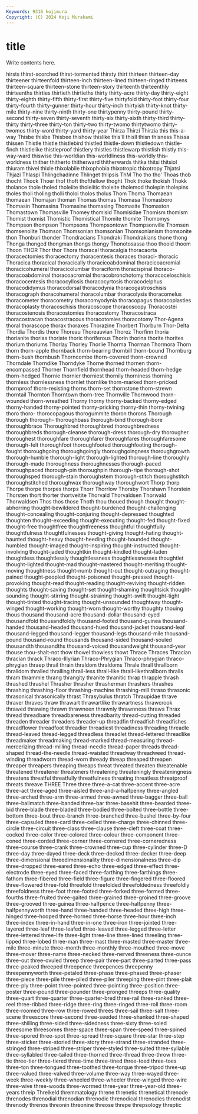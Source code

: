 ```yaml
---
Keywords: 9316 kojimura
Copyright: (C) 2024 Koji Murakami
---
```


# title

Write contents here.



hirsts thirst-scorched thirst-tormented thirsty thirt thirteen
thirteen-day thirteener thirteenfold thirteen-inch thirteen-lined thirteen-ringed thirteens thirteen-square thirteen-stone thirteen-story
thirteenth thirteenthly thirteenths thirties thirtieth thirtieths thirty thirty-acre thirty-day thirty-eight
thirty-eighth thirty-fifth thirty-first thirty-five thirtyfold thirty-foot thirty-four thirty-fourth thirty-gunner thirty-hour
thirty-inch thirtyish thirty-knot thirty-mile thirty-nine thirty-ninth thirty-one thirtypenny thirty-pound thirty-second
thirty-seven thirty-seventh thirty-six thirty-sixth thirty-third thirty-thirty thirty-three thirty-ton thirty-two thirty-twomo
thirtytwomo thirty-twomos thirty-word thirty-yard thirty-year Thirza Thirzi Thirzia this this-a-way
Thisbe thisbe Thisbee thishow thislike this'll thisll thisn thisness Thissa
thissen Thistle thistle thistlebird thistled thistle-down thistledown thistle-finch thistlelike thistleproof
thistlery thistles thistlewarp thistlish thistly this-way-ward thiswise this-worldian this-worldliness this-worldly
this-worldness thither thitherto thitherward thitherwards thitka thitsi thitsiol thiuram thivel
thixle thixolabile thixophobia thixotropic thixotropy Thjatsi Thjazi Thlaspi Thlingchadinne Thlinget
thlipsis ThM Tho tho tho' Thoas thob thocht Thock Thoer
thof thoft thoftfellow thoght Thok thoke thokish Thokk tholance thole
tholed tholeiite tholeiitic tholeite tholemod tholepin tholepins tholes tholi tholing
tholli tholoi tholos tholus Thom Thoma Thomaean thomaean Thomajan thoman
Thomas thomas Thomasa Thomasboro Thomasin Thomasina Thomasine thomasing Thomasite Thomaston
Thomastown Thomasville Thomey thomisid Thomisidae Thomism thomism Thomist thomist Thomistic
Thomistical Thomite thomite Thomomys Thompson thompson Thompsons Thompsontown Thompsonville Thomsen
thomsenolite Thomson Thomsonian thomsonian Thomsonianism thomsonite thon Thonburi thonder Thondracians
Thondraki Thondrakians thone thong Thonga thonged thongman thongs thongy Thonotosassa
thoo thooid thoom Thoon THOR Thor thor Thora thoracal thoracalgia
thoracaorta thoracectomies thoracectomy thoracentesis thoraces thoraci- thoracic Thoracica thoracical thoracically
thoracicoabdominal thoracicoacromial thoracicohumeral thoracicolumbar thoraciform thoracispinal thoraco- thoracoabdominal thoracoacromial thoracobronchotomy
thoracoceloschisis thoracocentesis thoracocyllosis thoracocyrtosis thoracodelphus thoracodidymus thoracodorsal thoracodynia thoracogastroschisis thoracograph
thoracohumeral thoracolumbar thoracolysis thoracomelus thoracometer thoracometry thoracomyodynia thoracopagus thoracoplasties thoracoplasty
thoracoschisis thoracoscope thoracoscopy Thoracostei thoracostenosis thoracostomies thoracostomy Thoracostraca thoracostracan thoracostracous
thoracotomies thoracotomy Thor-Agena thoral thorascope thorax thoraxes Thorazine Thorbert Thorburn
Thor-Delta Thordia Thordis thore Thoreau Thoreauvian Thorez Thorfinn thoria thorianite
thorias thoriate thoric thoriferous Thorin thorina thorite thorites thorium thoriums
Thorlay Thorley Thorlie Thorma Thorman Thormora Thorn thorn thorn-apple thornback
thorn-bearing thornbill thorn-bound Thornburg thorn-bush thornbush Thorncombe thorn-covered thorn-crowned Thorndale
Thorndike Thorndyke Thorne thorned thornen thorn-encompassed Thorner Thornfield thornhead thorn-headed
thorn-hedge thorn-hedged Thornie thornier thorniest thornily thorniness thorning thornless thornlessness
thornlet thornlike thorn-marked thorn-pricked thornproof thorn-resisting thorns thorn-set thornstone thorn-strewn
thorntail Thornton Thorntown thorn-tree Thornville Thornwood thorn-wounded thorn-wreathed Thorny thorny
thorny-backed thorny-edged thorny-handed thorny-pointed thorny-pricking thorny-thin thorny-twining thoro thoro- thorocopagous
thorogummite thoron thorons Thorough thorough thorough- thoroughbass thorough-bind thorough-bore thoroughbrace
Thoroughbred thoroughbred thoroughbredness thoroughbreds thorough-cleanse thorough-dress thorough-dry thorougher thoroughest thoroughfare
thoroughfarer thoroughfares thoroughfaresome thorough-felt thoroughfoot thoroughfooted thoroughfooting thorough-fought thoroughgoing thoroughgoingly
thoroughgoingness thoroughgrowth thorough-humble thorough-light thorough-lighted thorough-line thoroughly thorough-made thoroughness thoroughnesses
thorough-paced thoroughpaced thorough-pin thoroughpin thorough-ripe thorough-shot thoroughsped thorough-stain thoroughstem thorough-stitch
thoroughstitch thoroughstitched thoroughwax thoroughway thoroughwort Thorp thorp Thorpe thorpe thorpes
thorps Thorr Thorrlow Thorsby Thorshavn Thorstein Thorsten thort thorter thortveitite
Thorvald Thorvaldsen Thorwald Thorwaldsen Thos thos those Thoth thou thoued
though thought thought-abhorring thought-bewildered thought-burdened thought-challenging thought-concealing thought-conjuring thought-depressed thoughted
thoughten thought-exceeding thought-executing thought-fed thought-fixed thought-free thoughtfree thoughtfreeness thoughtful thoughtfully
thoughtfulness thoughtfulnesses thought-giving thought-hating thought-haunted thought-heavy thought-heeding thought-hounded thought-humbled thought-imaged
thought-inspiring thought-instructed thought-involving thought-jaded thoughtkin thought-kindled thought-laden thoughtless thoughtlessly thoughtlessness
thoughtlessnesses thoughtlet thought-lighted thought-mad thought-mastered thought-meriting thought-moving thoughtness thought-numb thought-out
thought-outraging thought-pained thought-peopled thought-poisoned thought-pressed thought-provoking thought-read thought-reading thought-reviving thought-ridden
thoughts thought-saving thought-set thought-shaming thoughtsick thought-sounding thought-stirring thought-straining thought-swift thought-tight
thought-tinted thought-tracing thought-unsounded thoughtway thought-winged thought-working thought-worn thought-worthy thoughty thouing
thous thousand thousand-acre thousand-dollar thousand-eyed thousandfold thousandfoldly thousand-footed thousand-guinea thousand-handed
thousand-headed thousand-hued thousand-jacket thousand-leaf thousand-legged thousand-legger thousand-legs thousand-mile thousand-pound thousand-round
thousands thousand-sided thousand-souled thousandth thousandths thousand-voiced thousandweight thousand-year thouse thou-shalt-not
thow thowel thowless thowt Thrace Thraces Thracian thracian thrack Thraco-Illyrian
Thraco-Phrygian Thraco-phrygian thraco-phrygian thraep thrail thrain thraldom thraldoms Thrale thrall
thrallborn thralldom thralled thralling thrall-less thrall-like thrall-likethrallborn thralls thram thrammle
thrang thrangity thranite thranitic thrap thrapple thrash thrashed thrashel Thrasher
thrasher thrasherman thrashers thrashes thrashing thrashing-floor thrashing-machine thrashing-mill thraso thrasonic
thrasonical thrasonically thrast Thrasybulus thratch Thraupidae thrave thraver thraves thraw
thrawart thrawartlike thrawartness thrawcrook thrawed thrawing thrawn thrawneen thrawnly thrawnness
thraws Thrax thread threadbare threadbareness threadbarity thread-cutting threaded threaden threader
threaders threader-up threadfin threadfish threadfishes threadflower threadfoot threadier threadiest threadiness
threading threadle thread-leaved thread-legged threadless threadlet thread-lettered threadlike threadmaker threadmaking
thread-marked thread-measuring thread-mercerizing thread-milling thread-needle thread-paper threads thread-shaped thread-the-needle thread-waisted
threadway threadweed thread-winding threadworm thread-worn thready threap threaped threapen threaper
threapers threaping threaps threat threated threaten threatenable threatened threatener threateners
threatening threateningly threateningness threatens threatful threatfully threatfulness threating threatless threatproof
threats threave THREE Three three three-a-cat three-accent three-acre three-act three-aged
three-aisled three-and-a-halfpenny three-angled three-arched three-arm three-armed three-awned three-bagger three-ball three-ballmatch
three-banded three-bar three-basehit three-bearded three-bid three-blade three-bladed three-bodied three-bolted three-bottle
three-bottom three-bout three-branch three-branched three-bushel three-by-four three-capsuled three-card three-celled three-charge
three-chinned three-circle three-circuit three-class three-clause three-cleft three-coat three-cocked three-color three-colored
three-colour three-component three-coned three-corded three-corner three-cornered three-corneredness three-course three-crank three-crowned
three-cup three-cylinder three-D three-day three-dayed three-deck three-decked three-decker three-deep three-dimensional
threedimensionality three-dimensionalness three-dip three-dropped three-eared three-echo three-edged three-effect three-electrode three-eyed
three-faced three-farthing three-farthings three-fathom three-fibered three-field three-figure three-fingered three-floored three-flowered
three-fold threefold threefolded threefoldedness threefoldly threefoldness three-foot three-footed three-forked three-formed
three-fourths three-fruited three-gaited three-grained three-groined three-groove three-grooved three-guinea three-halfpence three-halfpenny
three-halfpennyworth three-hand three-handed three-headed three-high three-hinged three-hooped three-horned three-horse three-hour
three-inch three-index three-in-hand three-in-one three-iron three-jointed three-layered three-leaf three-leafed three-leaved
three-legged three-letter three-lettered three-life three-light three-line three-lined threeling three-lipped three-lobed
three-man three-mast three-masted three-master three-mile three-minute three-month three-monthly three-mouthed three-move
three-mover three-name three-necked three-nerved threeness three-ounce three-out three-ovuled threep three-pair
three-part three-parted three-pass three-peaked threeped threepence threepences threepenny threepennyworth three-petaled
three-phase three-phased three-phaser three-piece three-pile three-piled three-piler threeping three-pint three-plait
three-ply three-point three-pointed three-pointing three-position three-poster three-pound three-pounder three-pronged threeps
three-quality three-quart three-quarter three-quarter-bred three-rail three-ranked three-reel three-ribbed three-ridge three-ring
three-ringed three-roll three-room three-roomed three-row three-rowed threes three-sail three-salt three-scene
threescore three-second three-seeded three-shanked three-shaped three-shilling three-sided three-sidedness three-sixty three-soled
threesome threesomes three-space three-span three-speed three-spined three-spored three-spot three-spread three-square
three-star three-step three-sticker three-storied three-story three-strand three-stranded three-stringed three-striped three-striper
three-styled three-suited three-syllable three-syllabled three-tailed three-thorned three-thread three-throw three-tie three-tier
three-tiered three-time three-tined three-toed three-toes three-ton three-tongued three-toothed three-torque three-tripod
three-up three-valued three-valved three-volume three-way three-wayed three-week three-weekly three-wheeled three-wheeler
three-winged three-wire three-wive three-woods three-wormed three-year three-year-old three-years threip Threlkeld
thremmatology threne threnetic threnetical threnode threnodes threnodial threnodian threnodic threnodical
threnodies threnodist threnody threnos threonin threonine threose threpe threpsology threptic
